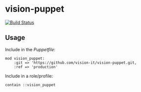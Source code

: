 # vision-puppet

[![Build Status](https://travis-ci.org/vision-it/vision-puppet.svg?branch=production)](https://travis-ci.org/vision-it/vision-puppet)


## Usage

Include in the *Puppetfile*:

```
mod vision_puppet:
    :git => 'https://github.com/vision-it/vision-puppet.git,
    :ref => 'production'
```

Include in a role/profile:

```puppet
contain ::vision_puppet
```

